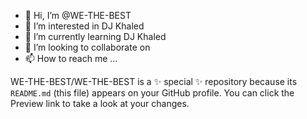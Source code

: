 - 👋 Hi, I’m @WE-THE-BEST
- 👀 I’m interested in DJ Khaled
- 🌱 I’m currently learning DJ Khaled
- 💞️ I’m looking to collaborate on 
- 📫 How to reach me ...


WE-THE-BEST/WE-THE-BEST is a ✨ special ✨ repository because its `README.md` (this file) appears on your GitHub profile.
You can click the Preview link to take a look at your changes.

